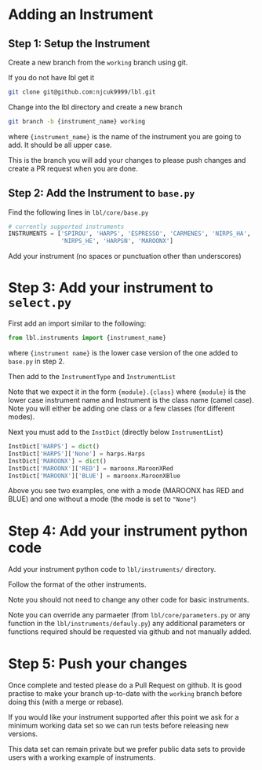 # Adding an Instrument

## Step 1: Setup the Instrument

Create a new branch from the `working` branch using git.

If you do not have lbl get it

```bash
git clone git@github.com:njcuk9999/lbl.git
```

Change into the lbl directory and create a new branch

```bash
git branch -b {instrument_name} working
```

where `{instrument_name}` is the name of the instrument you are going to add.
It should be all upper case.

This is the branch you will add your changes to please push changes and 
create a PR request when you are done.


## Step 2: Add the Instrument to `base.py`

Find the following lines in `lbl/core/base.py`

```python
# currently supported instruments
INSTRUMENTS = ['SPIROU', 'HARPS', 'ESPRESSO', 'CARMENES', 'NIRPS_HA',
               'NIRPS_HE', 'HARPSN', 'MAROONX']
```

Add your instrument (no spaces or punctuation other than underscores)


# Step 3: Add your instrument to `select.py`

First add an import similar to the following:

```python 
from lbl.instruments import {instrument_name}
```

where `{instrument name}` is the lower case version of the one added to
`base.py` in step 2.

Then add to the `InstrumentType` and `InstrumentList`

Note that we expect it in the form `{module}.{class}` where `{module}` is the
lower case instrument name and Instrument is the class name (camel case).
Note you will either be adding one class or a few classes (for different modes).

Next you must add to the `InstDict` (directly below `InstrumentList`) 

```python
InstDict['HARPS'] = dict()
InstDict['HARPS']['None'] = harps.Harps
InstDict['MAROONX'] = dict()
InstDict['MAROONX']['RED'] = maroonx.MaroonXRed
InstDict['MAROONX']['BLUE'] = maroonx.MaroonXBlue
```

Above you see two examples, one with a mode (MAROONX has RED and BLUE) and one
without a mode (the mode is set to `"None"`)


# Step 4: Add your instrument python code

Add your instrument python code to `lbl/instruments/` directory.

Follow the format of the other instruments.


Note you should not need to change any other code for basic instruments.

Note you can override any parmaeter (from `lbl/core/parameters.py` or any 
function in the `lbl/instruments/defauly.py`) any additional parameters or 
functions required should be requested via github and not manually added.


# Step 5: Push your changes

Once complete and tested please do a Pull Request on github.
It is good practise to make your branch up-to-date with the `working` branch 
before doing this (with a merge or rebase).

If you would like your instrument supported after this point we ask for a 
minimum working data set so we can run tests before releasing new versions.

This data set can remain private but we prefer public data sets to provide
users with a working example of instruments.




